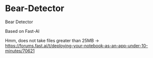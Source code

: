 # Bear-Detector
Bear Detector

Based on Fast-AI

Hmm, does not take files greater than 25MB -> https://forums.fast.ai/t/deploying-your-notebook-as-an-app-under-10-minutes/70621
